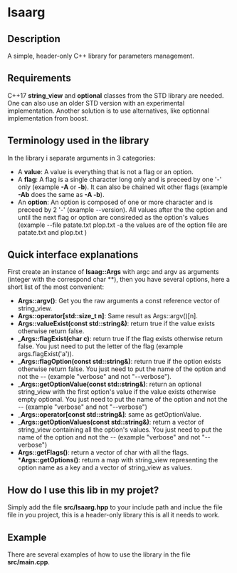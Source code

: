 # Isaarg

## Description
A simple, header-only C++ library for parameters management.

## Requirements
C++17 __string_view__ and __optional__ classes from the STD library are needed. One can also use an older STD version with an experimental implementation. Another solution is to use alternatives, like optionnal implementation from boost.

## Terminology used in the library
In the library i separate arguments in 3 categories:
* A __value__: A value is everything that is not a flag or an option.
* A __flag__: A flag is a single character long only and is preceed by one '-' only (example __-A__ or __-b__). It can also be chained wit other flags (example __-Ab__ does the same as __-A -b__).
* An __option__: An option is composed of one or more character and is preceed by 2 '-' (example --version). All values after the the option and until the next flag or option are consireded as the option's values (example --file patate.txt plop.txt -a the values are of the option file are patate.txt and plop.txt )

## Quick interface explanations
First create an instance of __Isaag::Args__ with argc and argv as arguments (integer with the correspond char **), then you have several options, here a short list of the most convenient:
* __Args::argv()__: Get you the raw arguments a const reference vector of string_view.
* __Args::operator[std::size_t n]__: Same result as Args::argv()[n].
* __Args::valueExist(const std::string&)__: return true if the value exists otherwise return false.
* ___Args::flagExist(char c)__: return true if the flag exists otherwise return false. You just need to put the letter of the flag (example args.flagExist('a')).
* ___Args::flagOption(const std::string&)__: return true if the option exists otherwise return false. You just need to put the name of the option and not the -- (example "verbose" and not "--verbose").
* ___Args::getOptionValue(const std::string&)__: return an optional string_view with the first option's value if the value exists otherwise empty optional. You just need to put the name of the option and not the -- (example "verbose" and not "--verbose")
* ___Args::operator[const std::string&]__: same as getOptionValue.
* ___Args::getOptionValues(const std::string&)__: return a vector of string_view containing all the option's values. You just need to put the name of the option and not the -- (example "verbose" and not "--verbose")
* __Args::getFlags()__: return a vector of char with all the flags.
*__Args::getOptions()__: return a map with string_view representing the option name as a key and a vector of string_view as values.



## How do I use this lib in my projet?
Simply add the file __src/Isaarg.hpp__ to your include path and inclue the file file in you project, this is a header-only library this is all it needs to work.

## Example
There are several examples of how to use the library in the file __src/main.cpp__.
